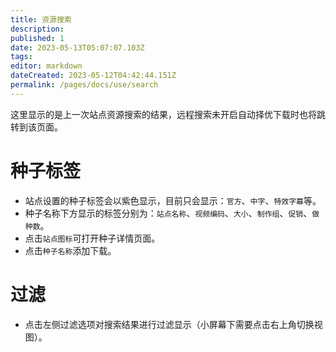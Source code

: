 ```yaml
---
title: 资源搜索
description: 
published: 1
date: 2023-05-13T05:07:07.103Z
tags: 
editor: markdown
dateCreated: 2023-05-12T04:42:44.151Z
permalink: /pages/docs/use/search
---
```


这里显示的是上一次站点资源搜索的结果，远程搜索未开启自动择优下载时也将跳转到该页面。

# 种子标签

- 站点设置的种子标签会以紫色显示，目前只会显示：`官方`、`中字`、`特效字幕`等。
- 种子名称下方显示的标签分别为：`站点名称`、`视频编码`、`大小`、`制作组`、`促销`、`做种数`。
- 点击`站点图标`可打开种子详情页面。
- 点击`种子名称`添加下载。

# 过滤

- 点击左侧过滤选项对搜索结果进行过滤显示（小屏幕下需要点击右上角切换视图）。